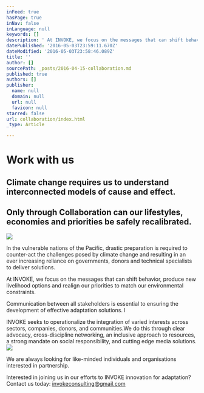 ```yaml
---
inFeed: true
hasPage: true
inNav: false
inLanguage: null
keywords: []
description: ' At INVOKE, we focus on the messages that can shift behavior, produce new livelihood options and realign our priorities to match our environmental constraints.'
datePublished: '2016-05-03T23:59:11.670Z'
dateModified: '2016-05-03T23:58:46.089Z'
title: ''
author: []
sourcePath: _posts/2016-04-15-collaboration.md
published: true
authors: []
publisher:
  name: null
  domain: null
  url: null
  favicon: null
starred: false
url: collaboration/index.html
_type: Article

---
```

# Work with us

## Climate change requires us to understand interconnected models of **cause and effect**. 

## Only through Collaboration can our lifestyles, economies and priorities be safely recalibrated.
![](https://imgflo.herokuapp.com/graph/vahj1ThiexotieMo/1cf775ed14e3533deffe46db90213c78/passthrough.jpg?height=530&input=https%3A%2F%2Fs3-us-west-2.amazonaws.com%2Fthe-grid-img%2Fp%2F5990334321d8da052e5a625753e768361d9c2205.jpg&width=750)

In the vulnerable nations of the Pacific, drastic preparation is required to counter-act the challenges posed by climate change and resulting in an ever increasing reliance on governments, donors and technical specialists to deliver solutions.

At INVOKE, we focus on the messages that can shift behavior, produce new livelihood options and realign our priorities to match our environmental constraints.

Communication between all stakeholders is essential to ensuring the development of effective adaptation solutions. I

INVOKE seeks to operationalize the integration of varied interests across sectors, companies, donors, and communities.We do this through clear advocacy, cross-discipline networking, an inclusive approach to resources, a strong mandate on social responsibility, and cutting edge media solutions.
![](https://the-grid-user-content.s3-us-west-2.amazonaws.com/e0297a76-af26-494b-b97e-dc44b90f1142.jpg)

We are always looking for like-minded individuals and organisations interested in partnership. 

Interested in joining us in our efforts to INVOKE innovation for adaptation? Contact us today: invokeconsulting@gmail.com